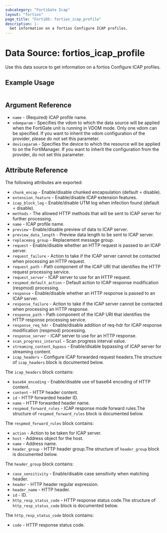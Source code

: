 ```yaml
---
subcategory: "FortiGate Icap"
layout: "fortios"
page_title: "FortiOS: fortios_icap_profile"
description: |-
  Get information on a fortios Configure ICAP profiles.
---
```


# Data Source: fortios_icap_profile
Use this data source to get information on a fortios Configure ICAP profiles.


## Example Usage

```hcl

```

## Argument Reference

* `name` - (Required) ICAP profile name.
* `vdomparam` - Specifies the vdom to which the data source will be applied when the FortiGate unit is running in VDOM mode. Only one vdom can be specified. If you want to inherit the vdom configuration of the provider, please do not set this parameter.
* `deviceparam` - Specifies the device to which the resource will be applied to on the FortiManager. If you want to inherit the configuration from the provider, do not set this parameter.

## Attribute Reference

The following attributes are exported:

* `chunk_encap` - Enable/disable chunked encapsulation (default = disable).
* `extension_feature` - Enable/disable ICAP extension features.
* `icap_block_log` - Enable/disable UTM log when infection found (default = disable).
* `methods` - The allowed HTTP methods that will be sent to ICAP server for further processing.
* `name` - ICAP profile name.
* `preview` - Enable/disable preview of data to ICAP server.
* `preview_data_length` - Preview data length to be sent to ICAP server.
* `replacemsg_group` - Replacement message group.
* `request` - Enable/disable whether an HTTP request is passed to an ICAP server.
* `request_failure` - Action to take if the ICAP server cannot be contacted when processing an HTTP request.
* `request_path` - Path component of the ICAP URI that identifies the HTTP request processing service.
* `request_server` - ICAP server to use for an HTTP request.
* `respmod_default_action` - Default action to ICAP response modification (respmod) processing.
* `response` - Enable/disable whether an HTTP response is passed to an ICAP server.
* `response_failure` - Action to take if the ICAP server cannot be contacted when processing an HTTP response.
* `response_path` - Path component of the ICAP URI that identifies the HTTP response processing service.
* `response_req_hdr` - Enable/disable addition of req-hdr for ICAP response modification (respmod) processing.
* `response_server` - ICAP server to use for an HTTP response.
* `scan_progress_interval` - Scan progress interval value.
* `streaming_content_bypass` - Enable/disable bypassing of ICAP server for streaming content.
* `icap_headers` - Configure ICAP forwarded request headers.The structure of `icap_headers` block is documented below.

The `icap_headers` block contains:

* `base64_encoding` - Enable/disable use of base64 encoding of HTTP content.
* `content` - HTTP header content.
* `id` - HTTP forwarded header ID.
* `name` - HTTP forwarded header name.
* `respmod_forward_rules` - ICAP response mode forward rules.The structure of `respmod_forward_rules` block is documented below.

The `respmod_forward_rules` block contains:

* `action` - Action to be taken for ICAP server.
* `host` - Address object for the host.
* `name` - Address name.
* `header_group` - HTTP header group.The structure of `header_group` block is documented below.

The `header_group` block contains:

* `case_sensitivity` - Enable/disable case sensitivity when matching header.
* `header` - HTTP header regular expression.
* `header_name` - HTTP header.
* `id` - ID.
* `http_resp_status_code` - HTTP response status code.The structure of `http_resp_status_code` block is documented below.

The `http_resp_status_code` block contains:

* `code` - HTTP response status code.
